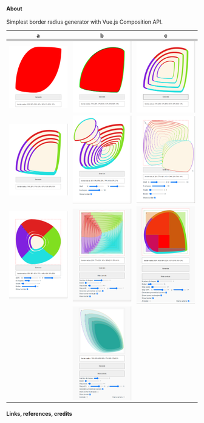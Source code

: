 #### About

Simplest border radius generator with Vue.js Composition API.

 a | b | c
-----|-----|---
![](src/assets/previews/2020-12-13_18-01-48.png) | ![](src/assets/previews/2020-12-15_19-09-39.png) | ![](src/assets/previews/2020-12-15_19-41-34.png)
![](src/assets/previews/2020-12-15_19-54-58.png) | ![](src/assets/previews/2020-12-16_3-31-57.png) | ![](src/assets/previews/2020-12-16_4-05-10.png)
![](src/assets/previews/2020-12-16_18-09-52.png) | ![](src/assets/previews/2020-12-17_2-51-34.png) | ![](src/assets/previews/2020-12-17_4-17-07.png)
 |  | ![](src/assets/previews/2020-12-18_4-44-41.png)

#### Links, references, credits
